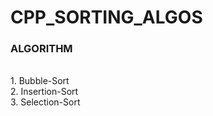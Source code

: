 # CPP_SORTING_ALGOS

### ALGORITHM
<br> 1. Bubble-Sort
<br> 2. Insertion-Sort
<br> 3. Selection-Sort